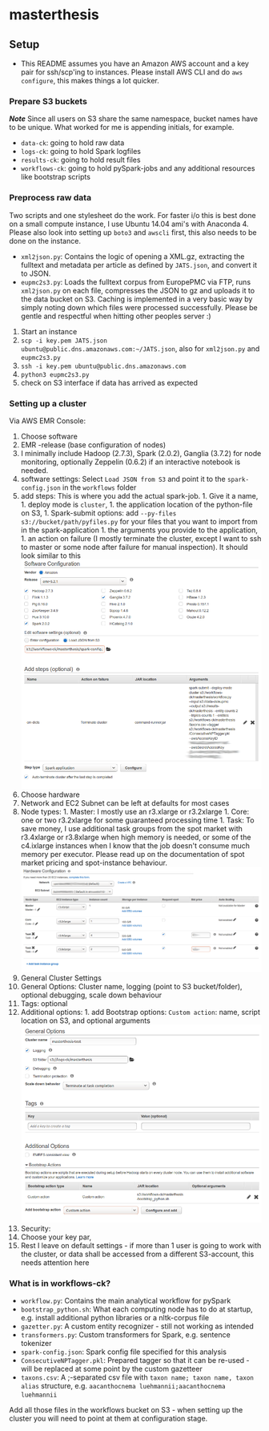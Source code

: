 # masterthesis

## Setup

* This README assumes you have an Amazon AWS account and a key pair for ssh/scp'ing to instances. Please install AWS CLI and do `aws configure`, this makes things a lot quicker.

### Prepare S3 buckets

***Note*** Since all users on S3 share the same namespace, bucket names have to be unique. What worked for me is appending initials, for example.

* `data-ck`: going to hold raw data
* `logs-ck`: going to hold Spark logfiles
* `results-ck`: going to hold result files
* `workflows-ck`: going to hold pySpark-jobs and any additional resources like bootstrap scripts


### Preprocess raw data

Two scripts and one stylesheet do the work. For faster i/o this is best done on a small compute instance, I use Ubuntu 14.04 ami's with Anaconda 4. Please also look into setting up `boto3` and `awscli` first, this also needs to be done on the instance.

* `xml2json.py`: Contains the logic of opening a XML.gz, extracting the fulltext and metadata per article as defined by `JATS.json`, and convert it to JSON.
* `eupmc2s3.py`: Loads the fulltext corpus from EuropePMC via FTP, runs `xml2json.py` on each file, compresses the JSON to gz and uploads it to the data bucket on S3. Caching is implemented in a very basic way by simply noting down which files were processed successfully. Please be gentle and respectful when hitting other peoples server :)


1. Start an instance
1. `scp -i key.pem JATS.json ubuntu@public.dns.amazonaws.com:~/JATS.json`, also for `xml2json.py` and `eupmc2s3.py`
1. `ssh -i key.pem ubuntu@public.dns.amazonaws.com`
1. `python3 eupmc2s3.py`
1. check on S3 interface if data has arrived as expected

### Setting up a cluster

Via AWS EMR Console:

1. Choose software
  1. EMR -release (base configuration of nodes)
  1. I minimally include Hadoop (2.7.3), Spark (2.0.2), Ganglia (3.7.2) for node monitoring, optionally Zeppelin (0.6.2) if an interactive notebook is needed.
  1. software settings: Select `Load JSON from S3` and point it to the `spark-config.json` in the `workflows` folder
  1. add steps: This is where you add the actual spark-job.
    1. Give it a name,
    1. deploy mode is `cluster`,
    1. the application location of the python-file on S3,
    1. Spark-submit options: add `--py-files s3://bucket/path/pyfiles.py` for your files that you want to import from in the spark-application
    1. the arguments you provide to the application,
    1. an action on failure (I mostly terminate the cluster, except I want to ssh to master or some node after failure for manual inspection).
    It should look similar to this
    ![step 1 software](step1_software.png)
1. Choose hardware
  1. Network and EC2 Subnet can be left at defaults for most cases
  1. Node types:
    1. Master: I mostly use an r3.xlarge or r3.2xlarge
    1. Core: one or two r3.2xlarge for some guaranteed processing time
    1. Task: To save money, I use additional task groups from the spot market with r3.4xlarge or r3.8xlarge when high memory is needed, or some of the c4.ixlarge instances when I know that the job doesn't consume much memory per executor. Please read up on the documentation of spot market pricing and spot-instance behaviour.
    ![step 2 hardware](step2_hardware.png)
1. General Cluster Settings
  1. General Options: Cluster name, logging (point to S3 bucket/folder), optional debugging, scale down behaviour
  1. Tags: optional
  1. Additional options:
    1. add Bootstrap options: `Custom action`: name, script location on S3, and optional arguments
    ![step 3 settings](step3_settings.png)
1. Security:
  1. Choose your key par,
  1. Rest I leave on default settings - if more than 1 user is going to work with the cluster, or data shall be accessed from a different S3-account, this needs attention here

### What is in workflows-ck?

* `workflow.py`: Contains the main analytical workflow for pySpark
* `bootstrap_python.sh`: What each computing node has to do at startup, e.g. install additional python libraries or a nltk-corpus file
* `gazetter.py`: A custom entity recognizer - still not working as intended
* `transformers.py`: Custom transformers for Spark, e.g. sentence tokenizer
* `spark-config.json`: Spark config file specified for this analysis
* `ConsecutiveNPTagger.pkl`: Prepared tagger so that it can be re-used - will be replaced at some point by the custom gazetteer
* `taxons.csv`: A ;-separated csv file with `taxon name; taxon name, taxon alias` structure, e.g. `aacanthocnema luehmannii;aacanthocnema luehmannii`

Add all those files in the workflows bucket on S3 - when setting up the cluster you will need to point at them at configuration stage.
